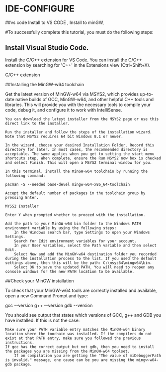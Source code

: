 # IDE-CONFIGURE

##vs code 
Install to VS CODE ,
Install to minGW,


#To successfully complete this tutorial, you must do the following steps:

## Install Visual Studio Code.

Install the C/C++ extension for VS Code. You can install the C/C++ extension by searching for 'C++' in the Extensions view (Ctrl+Shift+X).

   C/C++ extension

##Installing the MinGW-w64 toolchain

Get the latest version of MinGW-w64 via MSYS2, which provides up-to-date native builds of GCC, MinGW-w64, and other helpful C++ tools and libraries. This will provide you with the necessary tools to compile your code, debug it, and configure it to work with IntelliSense.

    You can download the latest installer from the MSYS2 page or use this direct link to the installer.

    Run the installer and follow the steps of the installation wizard. Note that MSYS2 requires 64 bit Windows 8.1 or newer.

    In the wizard, choose your desired Installation Folder. Record this directory for later. In most cases, the recommended directory is acceptable. The same applies when you get to setting the start menu shortcuts step. When complete, ensure the Run MSYS2 now box is checked and select Finish. This will open a MSYS2 terminal window for you.

    In this terminal, install the MinGW-w64 toolchain by running the following command:

    pacman -S --needed base-devel mingw-w64-x86_64-toolchain

    Accept the default number of packages in the toolchain group by pressing Enter.

    MYSS2 Installer

    Enter Y when prompted whether to proceed with the installation.

    Add the path to your MinGW-w64 bin folder to the Windows PATH environment variable by using the following steps:
        In the Windows search bar, type Settings to open your Windows Settings.
        Search for Edit environment variables for your account.
        In your User variables, select the Path variable and then select Edit.
        Select New and add the MinGW-w64 destination folder you recorded during the installation process to the list. If you used the default settings above, then this will be the path: C:\msys64\mingw64\bin.
        Select OK to save the updated PATH. You will need to reopen any console windows for the new PATH location to be available.

##Check your MinGW installation

To check that your MinGW-w64 tools are correctly installed and available, open a new Command Prompt and type:

gcc --version
g++ --version
gdb --version

You should see output that states which versions of GCC, g++ and GDB you have installed. If this is not the case:

    Make sure your PATH variable entry matches the MinGW-w64 binary location where the toochain was installed. If the compilers do not exist at that PATH entry, make sure you followed the previous instructions.
    If gcc has the correct output but not gdb, then you need to install the packages you are missing from the MinGW-w64 toolset.
        If on compilation you are getting the "The value of miDebuggerPath is invalid." message, one cause can be you are missing the mingw-w64-gdb package.

